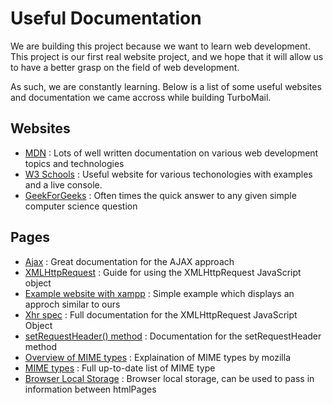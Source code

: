 # Useful Documentation

We are building this project because we want to learn web development.
This project is our first real website project, and we hope that it will
allow us to have a better grasp on the field of web development.

As such, we are constantly learning. Below is a list of some useful websites
and documentation we came accross while building TurboMail.

## Websites

- [MDN](https://developer.mozilla.org/) : Lots of well written documentation on various web development topics and technologies
- [W3 Schools](https://www.w3schools.com/) : Useful website for various techonologies with examples and a live console.
- [GeekForGeeks](https://www.geeksforgeeks.org/) : Often times the quick answer to any given simple computer science question

## Pages

- [Ajax](https://developer.mozilla.org/en-US/docs/Web/Guide/AJAX) : Great documentation for the AJAX approach
- [XMLHttpRequest](https://developer.mozilla.org/en-US/docs/Web/API/XMLHttpRequest/Using_XMLHttpRequest) : Guide for using the XMLHttpRequest JavaScript object
- [Example website with xampp](https://code-boxx.com/use-html-css-javascript-php-mysql/) : Simple example which displays an approch similar to ours
- [Xhr spec](https://xhr.spec.whatwg.org) : Full documentation for the XMLHttpRequest JavaScript Object
- [setRequestHeader() method](https://www.w3.org/TR/XMLHttpRequest/#the-setrequestheader-method) : Documentation for the setRequestHeader method
- [Overview of MIME types](https://developer.mozilla.org/en-US/docs/Web/HTTP/Basics_of_HTTP/MIME_types) : Explaination of MIME types by mozilla
- [MIME types](https://www.iana.org/assignments/media-types/media-types.xhtml) : Full up-to-date list of MIME type
- [Browser Local Storage](https://developer.mozilla.org/en-US/docs/Web/API/Window/localStorage) : Browser local storage, can be used to pass in information between htmlPages
